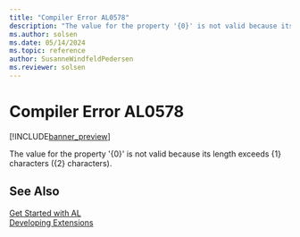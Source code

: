 ```yaml
---
title: "Compiler Error AL0578"
description: "The value for the property '{0}' is not valid because its length exceeds {1} characters ({2} characters)."
ms.author: solsen
ms.date: 05/14/2024
ms.topic: reference
author: SusanneWindfeldPedersen
ms.reviewer: solsen
---
```

[//]: # (START>DO_NOT_EDIT)
[//]: # (IMPORTANT:Do not edit any of the content between here and the END>DO_NOT_EDIT.)
[//]: # (Any modifications should be made in the .xml files in the ModernDev repo.)
# Compiler Error AL0578

[!INCLUDE[banner_preview](../includes/banner_preview.md)]

The value for the property '{0}' is not valid because its length exceeds {1} characters ({2} characters).


[//]: # (IMPORTANT: END>DO_NOT_EDIT)
## See Also  
[Get Started with AL](../devenv-get-started.md)  
[Developing Extensions](../devenv-dev-overview.md)  